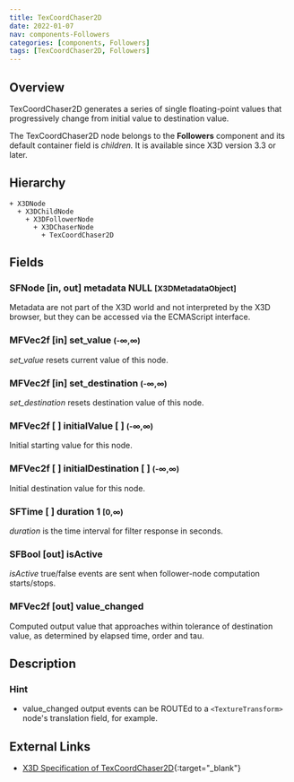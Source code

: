 ```yaml
---
title: TexCoordChaser2D
date: 2022-01-07
nav: components-Followers
categories: [components, Followers]
tags: [TexCoordChaser2D, Followers]
---
```

<style>
.post h3 {
  word-spacing: 0.2em;
}
</style>

## Overview

TexCoordChaser2D generates a series of single floating-point values that progressively change from initial value to destination value.

The TexCoordChaser2D node belongs to the **Followers** component and its default container field is *children.* It is available since X3D version 3.3 or later.

## Hierarchy

```
+ X3DNode
  + X3DChildNode
    + X3DFollowerNode
      + X3DChaserNode
        + TexCoordChaser2D
```

## Fields

### SFNode [in, out] **metadata** NULL <small>[X3DMetadataObject]</small>

Metadata are not part of the X3D world and not interpreted by the X3D browser, but they can be accessed via the ECMAScript interface.

### MFVec2f [in] **set_value** <small>(-∞,∞)</small>

*set_value* resets current value of this node.

### MFVec2f [in] **set_destination** <small>(-∞,∞)</small>

*set_destination* resets destination value of this node.

### MFVec2f [ ] **initialValue** [ ] <small>(-∞,∞)</small>

Initial starting value for this node.

### MFVec2f [ ] **initialDestination** [ ] <small>(-∞,∞)</small>

Initial destination value for this node.

### SFTime [ ] **duration** 1 <small>[0,∞)</small>

*duration* is the time interval for filter response in seconds.

### SFBool [out] **isActive**

*isActive* true/false events are sent when follower-node computation starts/stops.

### MFVec2f [out] **value_changed**

Computed output value that approaches within tolerance of destination value, as determined by elapsed time, order and tau.

## Description

### Hint

- value_changed output events can be ROUTEd to a `<TextureTransform>` node's translation field, for example.

## External Links

- [X3D Specification of TexCoordChaser2D](https://www.web3d.org/documents/specifications/19775-1/V4.0/Part01/components/followers.html#TexCoordChaser2D){:target="_blank"}
